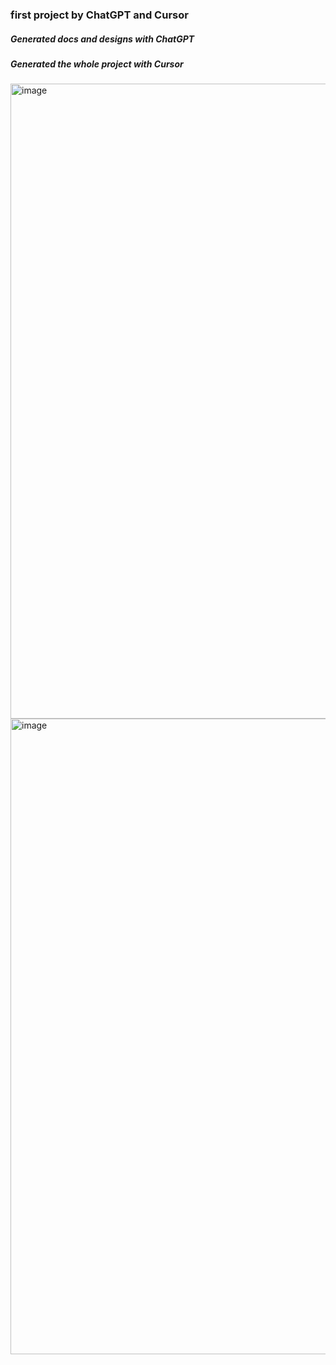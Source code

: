 ### first project by ChatGPT and Cursor
##### Generated docs and designs with ChatGPT
#####  Generated the whole project with Cursor
<img width="1885" height="1016" alt="image" src="https://github.com/user-attachments/assets/f3df293a-83a2-4ee0-bdd5-2c5e28a7880b" />

<img width="1916" height="1017" alt="image" src="https://github.com/user-attachments/assets/db3824dc-d951-4056-9db7-2254231c0ac0" />

